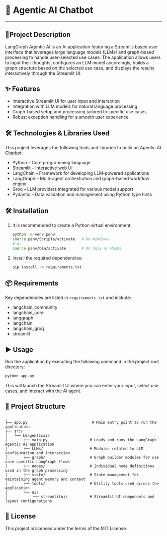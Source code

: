 # 🤖 Agentic AI Chatbot

---

## 📝Project Description 
LangGraph Agentic AI is an AI application featuring a Streamlit-based user interface that leverages large language models (LLMs) and graph-based processing to handle user-selected use cases. The application allows users to input their thoughts, configures an LLM model accordingly, builds a graph structure based on the selected use case, and displays the results interactively through the Streamlit UI.

## ✨ Features 
- Interactive Streamlit UI for user input and interaction
- Integration with LLM models for natural language processing
- Graph-based setup and processing tailored to specific use cases
- Robust exception handling for a smooth user experience

## 🛠️ Technologies & Libraries Used
This project leverages the following tools and libraries to build an Agentic AI Chatbot:

- Python – Core programming language
- Streamlit – Interactive web UI
- LangChain – Framework for developing LLM-powered applications
- LangGraph – Multi-agent orchestration and graph-based workflow engine
- Groq – LLM providers integrated for various model support
- Pydantic – Data validation and management using Python type hints

## 🛠️ Installation 

1. It is recommended to create a Python virtual environment:
   ```bash
   python -m venv penv
   source penv/Scripts/activate   # On Windows
   # or
   source penv/bin/activate       # On Unix or MacOS
   ```

2. Install the required dependencies:
   ```bash
   pip install -r requirements.txt
   ```

## 📦 Requirements 

Key dependencies are listed in `requirements.txt` and include:
- langchain_community
- langchain_core
- langgraph
- langchain
- langchain_groq
- streamlit

## ▶️ Usage 

Run the application by executing the following command in the project root directory:

```bash
python app.py
```

This will launch the Streamlit UI where you can enter your input, select use cases, and interact with the AI agent.

## 📁 Project Structure

```
.
├── app.py                             # Main entry point to run the application
├── src/
│   └── LGagenticai/
│       ├── main.py                   # Loads and runs the LangGraph Agentic AI application
│       ├── LLMs/                     # Modules related to LLM configuration and interaction
│       ├── graph/                    # Graph builder modules for use case-specific LangGraph flows
│       ├── nodes/                    # Individual node definitions used in the graph processing
│       ├── state/                    # State management for maintaining agent memory and context
│       ├── tools/                    # Utility tools used across the application
│       └── ui/
│           └── streamlitui/          # Streamlit UI components and layout configurations
```


## 📄 License 

This project is licensed under the terms of the MIT License.
